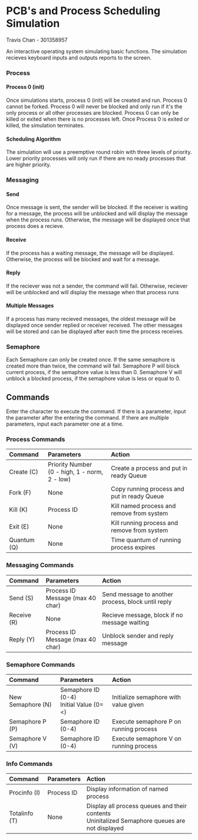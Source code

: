 # PCB's and Process Scheduling Simulation
Travis Chan - 301358957

An interactive operating system simulating basic functions. The simulation recieves keyboard inputs and outputs reports to the screen.

### Process 
#### Process 0 (init)
Once simulations starts, process 0 (init) will be created and run. 
Process 0 cannot be forked. 
Process 0 will never be blocked and only run if it's the only process or all other processes are blocked.
Process 0 can only be killed or exited when there is no processes left. 
Once Process 0 is exited or killed, the simulation terminates.

#### Scheduling Algorithm
The simulation will use a preemptive round robin with three levels of priority. 
Lower priority processes will only run if there are no ready processes that are higher priority. 

### Messaging
#### Send
Once message is sent, the sender will be blocked.
If the receiver is waiting for a message, the process will be unblocked and will display the message when the process runs.
Otherwise, the message will be displayed once that process does a recieve.

#### Receive
If the process has a waiting message, the message will be displayed. 
Otherwise, the process will be blocked and wait for a message.

#### Reply
If the reciever was not a sender, the command will fail.
Otherwise, reciever will be unblocked and will display the message when that process runs

#### Multiple Messages
If a process has many recieved messages, the oldest message will be displayed once sender replied or receiver received.
The other messages will be stored and can be displayed after each time the process receives. 

### Semaphore
Each Semaphore can only be created once.
If the same semaphore is created more than twice, the command will fail.
Semaphore P will block current process, if the semaphore value is less than 0.
Semaphore V will unblock a blocked process, if the semaphore value is less or equal to 0.

## Commands
Enter the character to execute the command. 
If there is a parameter, input the parameter after the entering the command. 
If there are multiple parameters, input each parameter one at a time.

### Process Commands
| Command| Parameters | Action |
| :---- |:----------| :-----|
| Create (C) | Priority Number <br> (0 - high, 1 - norm, 2 - low) | Create a process and put in ready Queue |
| Fork (F) | None | Copy running process and put in ready Queue |
| Kill (K) | Process ID | Kill named process and remove from system |
| Exit (E) | None | Kill running process and remove from system |
| Quantum (Q) | None | Time quantum of running process expires|

### Messaging Commands
| Command| Parameters | Action |
| :---- |:----------| :-----|
| Send (S) | Process ID <br> Message (max 40 char)| Send message to another process, block until reply |
| Receive (R) | None | Recieve message, block if no message waiting |
| Reply (Y) | Process ID <br> Message (max 40 char) | Unblock sender and reply message |

### Semaphore Commands
| Command| Parameters | Action |
| :---- |:----------| :-----|
| New Semaphore (N) | Semaphore ID (0-4) <br> Initial Value (0=<) | Initialize semaphore with value given |
| Semaphore P (P) | Semaphore ID (0-4) | Execute semaphore P on running process |
| Semaphore V (V) | Semaphore ID (0-4) | Execute semaphore V on running process |

### Info Commands
| Command| Parameters | Action |
| :---- |:----------| :-----|
| Procinfo (I) | Process ID | Display information of named process |
| Totalinfo (T) | None | Display all process queues and their contents <br> Uninitalized Semaphore queues are not displayed|
